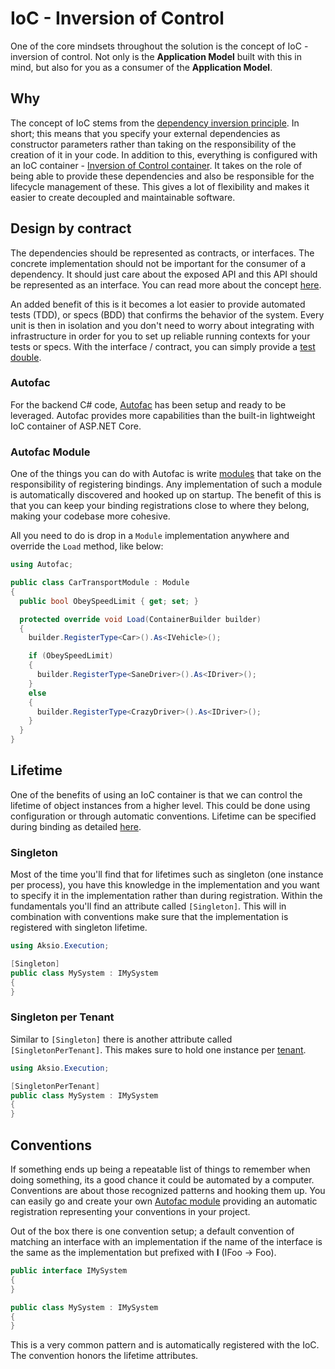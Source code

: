 # IoC - Inversion of Control

One of the core mindsets throughout the solution is the concept of IoC - inversion of control.
Not only is the **Application Model** built with this in mind, but also for you as a consumer of
the **Application Model**.

## Why

The concept of IoC stems from the [dependency inversion principle](https://en.wikipedia.org/wiki/Dependency_inversion_principle).
In short; this means that you specify your external dependencies as constructor parameters rather than taking on the
responsibility of the creation of it in your code. In addition to this, everything is configured with an
IoC container - [Inversion of Control container](https://en.wikipedia.org/wiki/Inversion_of_control).
It takes on the role of being able to provide these dependencies and also be responsible for the lifecycle
management of these. This gives a lot of flexibility and makes it easier to create decoupled and maintainable
software.

## Design by contract

The dependencies should be represented as contracts, or interfaces. The concrete implementation should not be
important for the consumer of a dependency. It should just care about the exposed API and this API should be
represented as an interface. You can read more about the concept [here](https://en.wikipedia.org/wiki/Design_by_contract).

An added benefit of this is it becomes a lot easier to provide automated tests (TDD), or specs (BDD) that confirms
the behavior of the system. Every unit is then in isolation and you don't need to worry about integrating with
infrastructure in order for you to set up reliable running contexts for your tests or specs. With the interface / contract,
you can simply provide a [test double](https://duckduckgo.com/?q=mock+fake+stub&t=osx).

### Autofac

For the backend C# code, [Autofac](https://autofac.org) has been setup and ready to be leveraged. Autofac provides
more capabilities than the built-in lightweight IoC container of ASP.NET Core.

### Autofac Module

One of the things you can do with Autofac is write [modules](https://autofac.readthedocs.io/en/latest/configuration/modules.html)
that take on the responsibility of registering bindings. Any implementation of such a module is automatically discovered
and hooked up on startup. The benefit of this is that you can keep your binding registrations close to where they belong, making
your codebase more cohesive.

All you need to do is drop in a `Module` implementation anywhere and override the `Load` method, like below:

```csharp
using Autofac;

public class CarTransportModule : Module
{
  public bool ObeySpeedLimit { get; set; }

  protected override void Load(ContainerBuilder builder)
  {
    builder.RegisterType<Car>().As<IVehicle>();

    if (ObeySpeedLimit)
    {
      builder.RegisterType<SaneDriver>().As<IDriver>();
    }
    else
    {
      builder.RegisterType<CrazyDriver>().As<IDriver>();
    }
  }
}
```

## Lifetime

One of the benefits of using an IoC container is that we can control the lifetime of object instances from a higher level.
This could be done using configuration or through automatic conventions. Lifetime can be specified during binding as
detailed [here](https://autofac.readthedocs.io/en/latest/lifetime/index.html).

### Singleton

Most of the time you'll find that for lifetimes such as singleton (one instance per process), you have this knowledge
in the implementation and you want to specify it in the implementation rather than during registration.
Within the fundamentals you'll find an attribute called `[Singleton]`.
This will in combination with conventions make sure that the implementation is registered with singleton lifetime.

```csharp
using Aksio.Execution;

[Singleton]
public class MySystem : IMySystem
{
}
```

### Singleton per Tenant

Similar to `[Singleton]` there is another attribute called `[SingletonPerTenant]`. This makes sure to hold one instance
per [tenant](../concepts/tenancy.md).

```csharp
using Aksio.Execution;

[SingletonPerTenant]
public class MySystem : IMySystem
{
}
```

## Conventions

If something ends up being a repeatable list of things to remember when doing something, its a good chance it could
be automated by a computer. Conventions are about those recognized patterns and hooking them up. You can easily go
and create your own [Autofac module](https://autofac.readthedocs.io/en/latest/configuration/modules.html) providing
an automatic registration representing your conventions in your project.

Out of the box there is one convention setup; a default convention of matching an interface with an implementation
if the name of the interface is the same as the implementation but prefixed with **I** (IFoo -> Foo).

```csharp
public interface IMySystem
{
}

public class MySystem : IMySystem
{
}
```

This is a very common pattern and is automatically registered with the IoC. The convention honors the lifetime
attributes.
